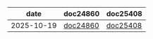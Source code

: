 
| date | doc24860 |doc25408|
|---|---|---|
|2025-10-19|[doc24860](https://web.enoria.app/tools/documentspdf/?m=666599,684676,623120,667054&cel=6970,6990,6970,6990&ac=87737&titredoc=&doc=24860&orientation=landscape&preview=pdf&format=a4)|[doc25408](https://web.enoria.app/tools/documentspdf/?m=666599,684676,623120,667054&cel=6970,6990,6970,6990&ac=87737&titredoc=&doc=25408&orientation=portrait&preview=html&format=a4)|
